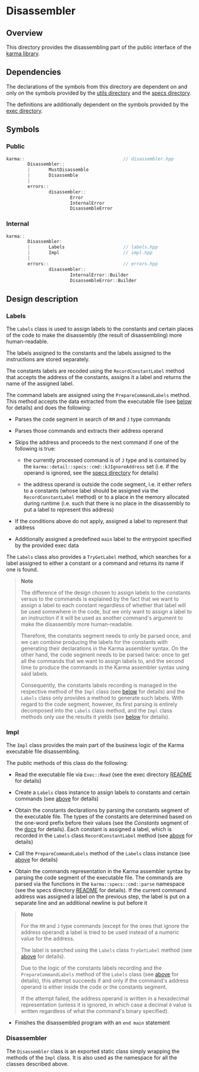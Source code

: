 # Disassembler

## Overview

This directory provides the disassembling part of the public interface
of the [karma library](..).

## Dependencies

The declarations of the symbols from this directory are dependent on and only on
the symbols provided by the [utils directory](../utils)
and the [specs directory](../specs).

The definitions are additionally dependent on the symbols provided
by the [exec directory](../exec).

## Symbols

### Public

```c++
karma::                                     // disassembler.hpp
        Disassembler::
        |       MustDisassemble
        |       Disassemble
        |
        errors::
                disassembler::
                        Error
                        InternalError
                        DisassembleError
```

### Internal

```c++
karma::
        Disassembler:
        |       Labels                      // labels.hpp
        |       Impl                        // impl.hpp
        |
        errors::                            // errors.hpp
                disassembler::
                        InternalError::Builder
                        DisassembleError::Builder
```

## Design description

### Labels

The `Labels` class is used to assign labels to the constants and certain places
of the code to make the disassembly (the result of disassembling) more
human-readable.

The labels assigned to the constants and the labels assigned to the instructions
are stored separately.

The constants labels are recoded using the `RecordConstantLabel` method that
accepts the address of the constants, assigns it a label and returns the name
of the assigned label.

The command labels are assigned using the `PrepareCommandLabels` method.
This method accepts the data extracted from the executable file
(see [below](#impl) for details) and does the following:

* Parses the code segment in search of `RM` and `J` type commands

* Parses those commands and extracts their address operand

* Skips the address and proceeds to the next command if one of
  the following is true:

    * the currently processed command is of `J` type and is contained by
      the `karma::detail::specs::cmd::kJIgnoreAddress` set (i.e. if the operand
      is ignored, see the [specs directory](../specs) for details)

    * the address operand is outside the code segment, i.e. it either
      refers to a constants (whose label should be assigned via
      the `RecordConstantLabel` method) or to a place in the memory allocated
      during runtime (i.e. such that there is no place in the disassembly
      to put a label to represent this address)

* If the conditions above do not apply, assigned a label to represent that
  address

* Additionally assigned a predefined `main` label to the entrypoint specified
  by the provided exec data

The `Labels` class also provides a `TryGetLabel` method, which searches for
a label assigned to either a constant or a command and returns its name if one
is found.

> **Note**
>
> The difference of the design chosen to assign labels to the constants
> versus to the commands is explained by the fact that we want to assign
> a label to each constant regardless of whether that label will be used
> somewhere in the code, but we only want to assign a label to an instruction
> if it will be used as another command's argument to make the disassembly more
> human-readable.
>
> Therefore, the constants segment needs to only be parsed once, and we can
> combine producing the labels for the constants with generating their
> declarations in the Karma assembler syntax. On the other hand, the code
> segment needs to be parsed twice: once to get all the commands that we want
> to assign labels to, and the second time to produce the commands in the Karma
> assembler syntax using said labels.
>
> Consequently, the constants labels recording is managed in the respective
> method of the `Impl` class (see [below](#impl) for details) and the `Labels`
> class only provides a method to generate such labels. With regard to
> the code segment, however, its first parsing is entirely decomposed into
> the `Labels` class method, and the `Impl` class methods only use the results
> it yields (see [below](#impl) for details).

### Impl

The `Impl` class provides the main part of the business logic of the Karma
executable file disassembling.

The public methods of this class do the following:

* Read the executable file via `Exec::Read` (see the exec directory
  [README](../exec/README.md) for details)

* Create a `Labels` class instance to assign labels to constants and certain
  commands (see [above](#labels) for details)

* Obtain the constants declarations by parsing the constants segment of
  the executable file. The types of the constants are determined based on
  the one-word prefix before their values (see the *Constants* segment of
  the [docs](../../docs/Karma.pdf) for details). Each constant is assigned
  a label, which is recorded in the `Labels` class `RecordConstantLabel` method
  (see [above](#labels) for details)

* Call the `PrepareCommandLabels` method of the `Labels` class instance
  (see [above](#labels) for details)

* Obtain the commands representation in the Karma assembler syntax by parsing
  the code segment of the executable file. The commands are parsed via
  the functions in the `karma::specs::cmd::parse` namespace (see the specs
  directory [README](../specs/README.md) for details). If the current command
  address was assigned a label on the previous step, the label is put on
  a separate line and an additional newline is put before it

> **Note**
>
> For the `RM` and `J` type commands (except for the ones that ignore the
> address operand) a label is tried to be used instead of a numeric value for
> the address.
>
> The label is searched using the `Labels` class `TryGetLabel` method (see
> [above](#labels) for details).
>
> Due to the logic of the constants labels recording and
> the `PrepareCommandLabels` method of the `Labels` class (see [above](#labels)
> for details), this attempt succeeds if and only if the command's address
> operand is either inside the code or the constants segment.
>
> If the attempt failed, the address operand is written in a hexadecimal
> representation (unless it is ignored, in which case a decimal `0` value
> is written regardless of what the command's binary specified).

* Finishes the disassembled program with an `end main` statement

### Disassembler

The `Disassembler` class is an exported static class simply wrapping the methods
of the `Impl` class. It is also used as the namespace for all the classes
described above.
